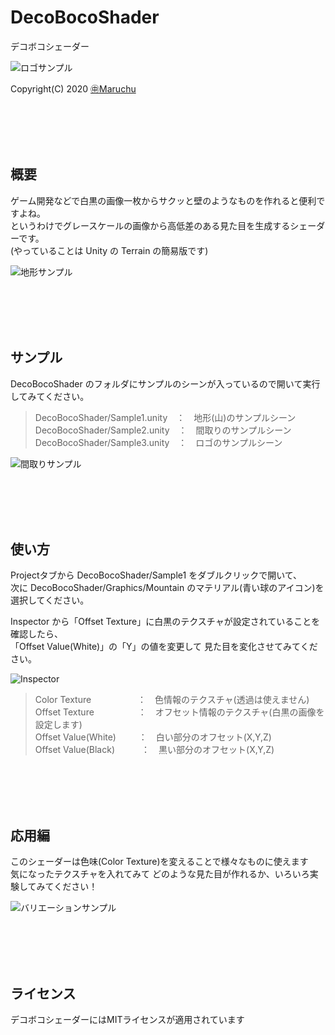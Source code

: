 ﻿# DecoBocoShader
デコボコシェーダー<br>

<img src="http://many.chu.jp/Unity/DecoBocoShader/Sample3l.gif" alt="ロゴサンプル">

Copyright(C) 2020 [㊥Maruchu](https://twitter.com/Maruchu "㊥Maruchu")


<br><br><br><br>
## 概要

ゲーム開発などで白黒の画像一枚からサクッと壁のようなものを作れると便利ですよね。<br>
というわけでグレースケールの画像から高低差のある見た目を生成するシェーダーです。<br>
(やっていることは Unity の Terrain の簡易版です)

<img src="http://many.chu.jp/Unity/DecoBocoShader/Sample1s.gif" alt="地形サンプル">


<br><br><br><br>
## サンプル

DecoBocoShader のフォルダにサンプルのシーンが入っているので開いて実行してみてください。

> DecoBocoShader/Sample1.unity　：　地形(山)のサンプルシーン<br>
> DecoBocoShader/Sample2.unity　：　間取りのサンプルシーン<br>
> DecoBocoShader/Sample3.unity　：　ロゴのサンプルシーン

<img src="http://many.chu.jp/Unity/DecoBocoShader/Sample2s.gif" alt="間取りサンプル">


<br><br><br><br>
## 使い方

Projectタブから DecoBocoShader/Sample1 をダブルクリックで開いて、<br>
次に DecoBocoShader/Graphics/Mountain のマテリアル(青い球のアイコン)を選択してください。

Inspector から「Offset Texture」に白黒のテクスチャが設定されていることを確認したら、<br>
「Offset Value(White)」の「Y」の値を変更して 見た目を変化させてみてください。

<img src="http://many.chu.jp/Unity/DecoBocoShader/Inspector1.png" alt="Inspector">

> Color Texture 　　　　　：　色情報のテクスチャ(透過は使えません)<br>
> Offset Texture　　　　　：　オフセット情報のテクスチャ(白黒の画像を設定します)<br>
> Offset Value(White)　 　 ：　白い部分のオフセット(X,Y,Z)<br>
> Offset Value(Black)　　　：　黒い部分のオフセット(X,Y,Z)


<br><br><br><br>
## 応用編

このシェーダーは色味(Color Texture)を変えることで様々なものに使えます<br>
気になったテクスチャを入れてみて どのような見た目が作れるか、いろいろ実験してみてください！

<img src="http://many.chu.jp/Unity/DecoBocoShader/Variation1.png" alt="バリエーションサンプル">


<br><br><br><br>
## ライセンス
デコボコシェーダーにはMITライセンスが適用されています<br>

